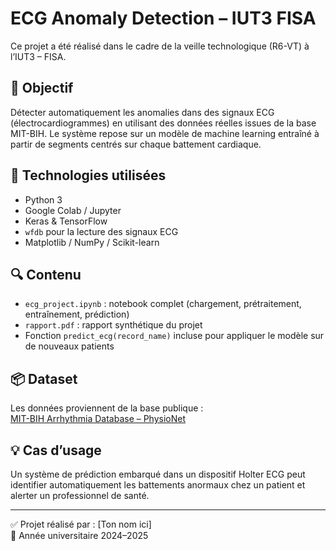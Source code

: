 # ECG Anomaly Detection – IUT3 FISA

Ce projet a été réalisé dans le cadre de la veille technologique (R6-VT) à l’IUT3 – FISA.

## 🧠 Objectif

Détecter automatiquement les anomalies dans des signaux ECG (électrocardiogrammes) en utilisant des données réelles issues de la base MIT-BIH. Le système repose sur un modèle de machine learning entraîné à partir de segments centrés sur chaque battement cardiaque.

## 🧰 Technologies utilisées

- Python 3
- Google Colab / Jupyter
- Keras & TensorFlow
- `wfdb` pour la lecture des signaux ECG
- Matplotlib / NumPy / Scikit-learn

## 🔍 Contenu

- `ecg_project.ipynb` : notebook complet (chargement, prétraitement, entraînement, prédiction)
- `rapport.pdf` : rapport synthétique du projet
- Fonction `predict_ecg(record_name)` incluse pour appliquer le modèle sur de nouveaux patients

## 📦 Dataset

Les données proviennent de la base publique :  
[MIT-BIH Arrhythmia Database – PhysioNet](https://physionet.org/content/mitdb/1.0.0/)

## 💡 Cas d’usage

Un système de prédiction embarqué dans un dispositif Holter ECG peut identifier automatiquement les battements anormaux chez un patient et alerter un professionnel de santé.

---

✅ Projet réalisé par : [Ton nom ici]  
📅 Année universitaire 2024–2025
